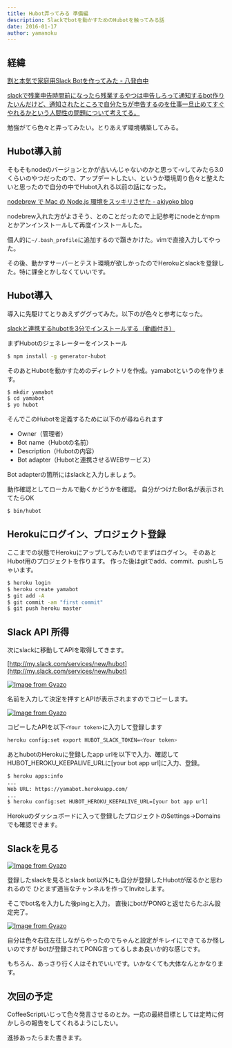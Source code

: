 ```yaml
---
title: Hubot弄ってみる 準備編
description: Slackでbotを動かすためのHubotを触ってみる話
date: 2016-01-17
author: yamanoku
---
```


## 経緯

[割と本気で家庭用Slack Botを作ってみた - 八発白中](https://blog.8arrow.org/entry/2016/01/13/183349)

[slackで残業申告時間前になったら残業するやつは申告しろって通知するbot作りたいんだけど、通知されたところで自分たちが申告するのを仕事一旦止めてすぐやれるかという人間性の問題について考えてる。](https://twitter.com/yamanoku/status/687067575998525440)

勉強がてら色々と弄ってみたい。とりあえず環境構築してみる。

## Hubot導入前

そもそもnodeのバージョンとかが古いんじゃないのかと思って-vしてみたら3.0くらいのやつだったので、アップデートしたい、というか環境周り色々と整えたいと思ったので自分の中でHubot入れる以前の話になった。

[nodebrew で Mac の Node.js 環境をスッキリさせた - akiyoko blog](https://akiyoko.hatenablog.jp/entry/2015/06/20/132239)

nodebrew入れた方がよさそう、とのことだったので上記参考にnodeとかnpmとかアンインストールして再度インストールした。

個人的に`~/.bash_profile`に追加するので躓きかけた。vimで直接入力してやった。

その後、動かすサーバーとテスト環境が欲しかったのでHerokuとslackを登録した。特に課金とかしなくていいです。

## Hubot導入

導入に先駆けてとりあえずググってみた。以下のが色々と参考になった。

[slackと連携するhubotを3分でインストールする（動画付き）](https://bitwave.showcase-tv.com/slack%e3%81%a8%e9%80%a3%e6%90%ba%e3%81%99%e3%82%8bhubot%e3%82%923%e5%88%86%e3%81%a7%e3%82%a4%e3%83%b3%e3%82%b9%e3%83%88%e3%83%bc%e3%83%ab/)

まずHubotのジェネレーターをインストール

```bash
$ npm install -g generator-hubot
```

そのあとHubotを動かすためのディレクトリを作成。yamabotというのを作ります。

```bash
$ mkdir yamabot
$ cd yamabot
$ yo hubot
```

そんでこのHubotを定義するために以下のが尋ねられます

- Owner（管理者）
- Bot name（Hubotの名前）
- Description（Hubotの内容）
- Bot adapter（Hubotと連携させるWEBサービス）

Bot adapterの箇所にはslackと入力しましょう。

動作確認としてローカルで動くかどうかを確認。
自分がつけたBot名が表示されてたらOK

```bash
$ bin/hubot
```

## Herokuにログイン、プロジェクト登録

ここまでの状態でHerokuにアップしてみたいのでまずはログイン。
そのあとHubot用のプロジェクトを作ります。
作った後はgitでadd、commit、pushしちゃいます。

```bash
$ heroku login
$ heroku create yamabot
$ git add -A
$ git commit -am "first commit"
$ git push heroku master
```

## Slack API 所得

次にslackに移動してAPIを取得してきます。

[http://my.slack.com/services/new/hubot](http://my.slack.com/services/new/hubot)

[![Image from Gyazo](https://i.gyazo.com/10c5e0bcff205475bac1a3e7142025b8.png)](https://gyazo.com/10c5e0bcff205475bac1a3e7142025b8)

名前を入力して決定を押すとAPIが表示されますのでコピーします。

[![Image from Gyazo](https://i.gyazo.com/323ce8c5a952d8090a05a53b4b665c26.png)](https://gyazo.com/323ce8c5a952d8090a05a53b4b665c26)

コピーしたAPIを以下`<Your token>`に入力して登録します

```bash
heroku config:set export HUBOT_SLACK_TOKEN=<Your token>
```

あとhubotのHerokuに登録したapp urlを以下で入力、確認して
HUBOT_HEROKU_KEEPALIVE_URLに[your bot app url]に入力、登録。

```bash
$ heroku apps:info
...
Web URL: https://yamabot.herokuapp.com/
...
$ heroku config:set HUBOT_HEROKU_KEEPALIVE_URL=[your bot app url]
```

Herokuのダッシュボードに入って登録したプロジェクトのSettings→Domainsでも確認できます。

## Slackを見る

[![Image from Gyazo](https://i.gyazo.com/6e2b8677ec2aa84f9291027947e6b42f.png)](https://gyazo.com/6e2b8677ec2aa84f9291027947e6b42f)

登録したslackを見るとslack bot以外にも自分が登録したHubotが居るかと思われるので
ひとまず適当なチャンネルを作ってInviteします。

そこでbot名を入力した後pingと入力。
直後にbotがPONGと返せたらたぶん設定完了。

[![Image from Gyazo](https://i.gyazo.com/d347e4c0add0fb1e3e4408e875061132.png)](https://gyazo.com/d347e4c0add0fb1e3e4408e875061132)

自分は色々右往左往しながらやったのでちゃんと設定がキレイにできてるか怪しいのですが
botが登録されてPONG言ってるしまあ良いか的な感じです。

もちろん、あっさり行く人はそれでいいです。いかなくても大体なんとかなります。

## 次回の予定

CoffeeScriptいじって色々発言させるのとか。一応の最終目標としては定時に何かしらの報告をしてくれるようにしたい。

進捗あったらまた書きます。

